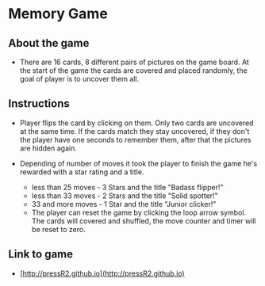# Memory Game

## About the game

* There are 16 cards, 8 different pairs of pictures on the game board. At the start of the game the cards are covered and placed randomly, the goal of player is to uncover them all.

## Instructions
* Player flips the card by clicking on them. Only two cards are uncovered at the same time. If the cards match they stay uncovered, if they don't the player have one seconds to remember them, after that the pictures are hidden again.

* Depending of number of moves it took the player to finish the game he's rewarded with a star rating and a title.
  - less than 25 moves - 3 Stars and the title "Badass flipper!"
  - less than 33 moves - 2 Stars and the title "Solid spotter!"
  - 33 and more moves - 1 Star and the title "Junior clicker!"

  * The player can reset the game by clicking the loop arrow symbol. The cards will covered and shuffled, the move counter and timer will be reset to zero.

## Link to game

* [http://pressR2.github.io](http://pressR2.github.io)
